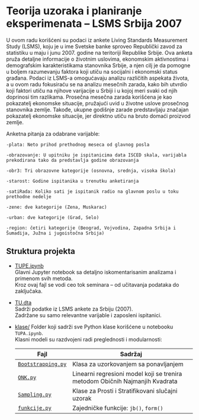 # Teorija uzoraka i planiranje eksperimenata – LSMS Srbija 2007

U ovom radu korišćeni su podaci iz ankete Living Standards Measurement Study (LSMS), koju je u ime Svetske banke sproveo Republički zavod za statistiku u maju i junu 2007. godine na teritoriji Republike Srbije. Ova anketa pruža detaljne informacije o životnim uslovima, ekonomskim aktivnostima i demografskim karakteristikama stanovnika Srbije, a njen cilj je da pomogne u boljem razumevanju faktora koji utiču na socijalni i ekonomski status građana. Podaci iz LSMS-a omogućavaju analizu različitih aspekata života, a u ovom radu fokusiraću se na analizu mesečnih zarada, kako bih utvrdio koji faktori utiču na njihove varijacije u Srbiji i u kojoj meri svaki od njih doprinosi tim razlikama. Prosečna mesečna zarada korišćena je kao pokazatelj ekonomske situacije, pružajući uvid u životne uslove prosečnog stanovnika zemlje. Takođe, ukupne godišnje zarade predstavljaju značajan pokazatelj ekonomske situacije, jer direktno utiču na bruto domaći proizvod zemlje.

Anketna pitanja za odabrane varijable:

	-plata: Neto prihod prethodnog meseca od glavnog posla

	-obrazovanje: U upitniku je ispitanicima data ISCED skala, varijabla prekodirana tako da predstavlja godine obrazovanja

	-obr3: Tri obrazovne kategorije (osnovna, srednja, visoka škola)

	-starost: Godine ispitanika u trenutku anketiranja

	-satiRada: Koliko sati je ispitanik radio na glavnom poslu u toku prethodne nedelje

	-zene: dve kategorije (Zena, Muskarac)

	-urban: dve kategorije (Grad, Selo)

	-region: četiri kategorije (Beograd, Vojvodina, Zapadna Srbija i Šumadija, Južna i jugoistočna Srbija)


## Struktura projekta

- [TUPE.ipynb](TUPE.ipynb)  
  Glavni Jupyter notebook sa detaljno iskomentarisanim analizama i primenom svih metoda.  
  Kroz ovaj fajl se vodi ceo tok seminara – od učitavanja podataka do zaključaka.

- [TU.dta](TU.dta)   
  Sadrži podatke iz LSMS ankete za Srbiju (2007).  
  Zadržane su samo relevantne varijable i zaposleni ispitanici.

- [klase/](klase/) 
  Folder koji sadrži sve Python klase korišćene u notebooku `TUPA.ipynb`.  
  Klasni modeli su razdvojeni radi preglednosti i modularnosti:
  
  | Fajl             | Sadržaj |
  |------------------|---------|
  | [`Bootstrapping.py`](klase/Bootstrapping.py) | Klasa za uzorkovanjem sa ponavljanjem |
  | [`ONK.py`](klase/ONK.py)          | Linearni regresioni model koji se trenira metodom Običnih Najmanjih Kvadrata |
  | [`Sampling.py`](klase/Sampling.py)     | Klase za Prosti i Stratifikovani slučajni uzorak |
  | [`funkcije.py`](klase/funkcije.py)     | Zajedničke funkcije: `jb()`, `form()`|

